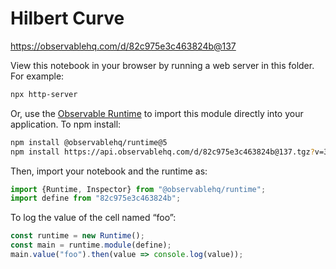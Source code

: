 # Hilbert Curve

https://observablehq.com/d/82c975e3c463824b@137

View this notebook in your browser by running a web server in this folder. For
example:

~~~sh
npx http-server
~~~

Or, use the [Observable Runtime](https://github.com/observablehq/runtime) to
import this module directly into your application. To npm install:

~~~sh
npm install @observablehq/runtime@5
npm install https://api.observablehq.com/d/82c975e3c463824b@137.tgz?v=3
~~~

Then, import your notebook and the runtime as:

~~~js
import {Runtime, Inspector} from "@observablehq/runtime";
import define from "82c975e3c463824b";
~~~

To log the value of the cell named “foo”:

~~~js
const runtime = new Runtime();
const main = runtime.module(define);
main.value("foo").then(value => console.log(value));
~~~
